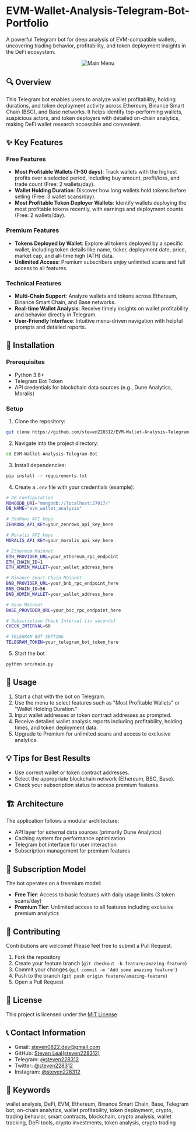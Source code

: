 # EVM-Wallet-Analysis-Telegram-Bot-Portfolio

A powerful Telegram bot for deep analysis of EVM-compatible wallets, uncovering trading behavior, profitability, and token deployment insights in the DeFi ecosystem.

<p align="center">
  <img src="https://github.com/steven228312/EVM-Wallet-Analysis-Telegram-Bot-Portfolio/blob/main/EVMWalletAnalysis.gif" alt="Main Menu">
</p>

## 🔍 Overview

This Telegram bot enables users to analyze wallet profitability, holding durations, and token deployment activity across Ethereum, Binance Smart Chain (BSC), and Base networks. It helps identify top-performing wallets, suspicious actors, and token deployers with detailed on-chain analytics, making DeFi wallet research accessible and convenient.

## ✨ Key Features

### Free Features
- **Most Profitable Wallets (1–30 days)**: Track wallets with the highest profits over a selected period, including buy amount, profit/loss, and trade count (Free: 2 wallets/day).
- **Wallet Holding Duration**: Discover how long wallets hold tokens before selling (Free: 3 wallet scans/day).
- **Most Profitable Token Deployer Wallets**: Identify wallets deploying the most profitable tokens recently, with earnings and deployment counts (Free: 2 wallets/day).

### Premium Features
- **Tokens Deployed by Wallet**: Explore all tokens deployed by a specific wallet, including token details like name, ticker, deployment date, price, market cap, and all-time high (ATH) data.
- **Unlimited Access**: Premium subscribers enjoy unlimited scans and full access to all features.

### Technical Features
- **Multi-Chain Support**: Analyze wallets and tokens across Ethereum, Binance Smart Chain, and Base networks.
- **Real-time Wallet Analysis**: Receive timely insights on wallet profitability and behavior directly in Telegram.
- **User-Friendly Interface**: Intuitive menu-driven navigation with helpful prompts and detailed reports.

## 🚀 Installation

### Prerequisites
- Python 3.8+
- Telegram Bot Token
- API credentials for blockchain data sources (e.g., Dune Analytics, Moralis)

### Setup

1. Clone the repository:

```bash
git clone https://github.com/steven228312/EVM-Wallet-Analysis-Telegram-Bot.git
```

2. Navigate into the project directory:

```bash
cd EVM-Wallet-Analysis-Telegram-Bot
```

3. Install dependencies:

```bash
pip install -r requirements.txt
```

4. Create a `.env` file with your credentials (example):

```bash
# DB Configuration
MONGODB_URI="mongodb://localhost:27017/"
DB_NAME="evm_wallet_analysis"

# ZenRows API keys
ZENROWS_API_KEY=your_zenrows_api_key_here

# Moralis API keys
MORALIS_API_KEY=your_moralis_api_key_here

# Ethereum Mainnet
ETH_PROVIDER_URL=your_ethereum_rpc_endpoint
ETH_CHAIN_ID=1
ETH_ADMIN_WALLET=your_wallet_address_here

# Binance Smart Chain Mainnet
BNB_PROVIDER_URL=your_bnb_rpc_endpoint_here
BNB_CHAIN_ID=56
BNB_ADMIN_WALLET=your_wallet_address_here

# Base Mainnet
BASE_PROVIDER_URL=your_bsc_rpc_endpoint_here

# Subscription Check Interval (in seconds)
CHECK_INTERVAL=60

# TELEGRAM BOT SETTING
TELEGRAM_TOKEN=your_telegram_bot_token_here
```

5. Start the bot

```bash
python src/main.py
```

## 📱 Usage

1. Start a chat with the bot on Telegram.
2. Use the menu to select features such as "Most Profitable Wallets" or "Wallet Holding Duration."
3. Input wallet addresses or token contract addresses as prompted.
4. Receive detailed wallet analysis reports including profitability, holding times, and token deployment data.
5. Upgrade to Premium for unlimited scans and access to exclusive analytics.

## 💡 Tips for Best Results
- Use correct wallet or token contract addresses.
- Select the appropriate blockchain network (Ethereum, BSC, Base).
- Check your subscription status to access premium features.


## 🏗️ Architecture

The application follows a modular architecture:
- API layer for external data sources (primarily Dune Analytics)
- Caching system for performance optimization
- Telegram bot interface for user interaction
- Subscription management for premium features

## 💎 Subscription Model

The bot operates on a freemium model:
- **Free Tier**: Access to basic features with daily usage limits (3 token scans/day)
- **Premium Tier**: Unlimited access to all features including exclusive premium analytics

## 🤝 Contributing

Contributions are welcome! Please feel free to submit a Pull Request.

1. Fork the repository
2. Create your feature branch (`git checkout -b feature/amazing-feature`)
3. Commit your changes (`git commit -m 'Add some amazing feature'`)
4. Push to the branch (`git push origin feature/amazing-feature`)
5. Open a Pull Request

## 📄 License

This project is licensed under the [MIT License](./LICENSE)

## 📞 Contact Information

- Gmail: [steven0822.dev@gmail.com](mailto:steven0822.dev@gmail.com)
- GitHub: [Steven Leal(steven228312)](https://github.com/steven228312)
- Telegram: [@steven228312](https://t.me/steven228312)
- Twitter: [@steven228312](https://twitter.com/steven228312)
- Instagram: [@steven228312](https://www.instagram.com/steven228312/)

## 🔑 Keywords
wallet analysis, DeFi, EVM, Ethereum, Binance Smart Chain, Base, Telegram bot, on-chain analytics, wallet profitability, token deployment, crypto, trading behavior, smart contracts, blockchain, crypto analysis, wallet tracking, DeFi tools, crypto investments, token analysis, crypto trading